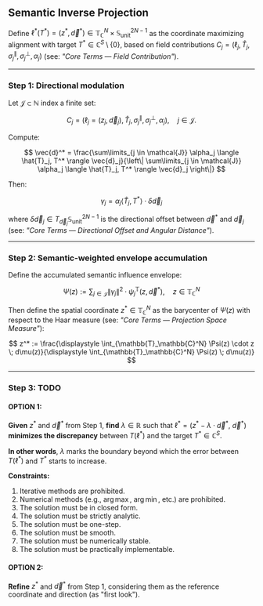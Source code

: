 ## Semantic Inverse Projection

Define $\ell^*(T^*) = (z^*, \vec{d}^*) \in \mathbb{T}_\mathbb{C}^N \times \mathbb{S}^{2N-1}_\text{unit}$ as the coordinate maximizing alignment with target $T^* \in \mathbb{C}^S \setminus \{0\}$, based on field contributions $C_j = (\ell_j, \hat{T}_j, \sigma_j^{\parallel}, \sigma_j^{\perp}, \alpha_j)$ (see: *"Core Terms — Field Contribution"*).

---

### Step 1: Directional modulation

Let $\mathcal{J} \subset \mathbb{N}$ index a finite set:

$$
C_j = (\ell_j = (z_j, \vec{d}_j), \hat{T}_j, \sigma_j^{\parallel}, \sigma_j^{\perp}, \alpha_j), \quad j \in \mathcal{J}.
$$

Compute:

$$
\vec{d}^* = \frac{\sum\limits_{j \in \mathcal{J}} \alpha_j \langle \hat{T}_j, T^* \rangle \vec{d}_j}{\left\| \sum\limits_{j \in \mathcal{J}} \alpha_j \langle \hat{T}_j, T^* \rangle \vec{d}_j \right\|}
$$

Then:

$$
\gamma_j = \alpha_j \langle \hat{T}_j, T^* \rangle \cdot \delta \vec{d}_j
$$

where $\delta \vec{d}_j \in T_{\vec{d}_j} \mathbb{S}^{2N-1}_\text{unit}$ is the directional offset between $\vec{d}^*$ and $\vec{d}_j$ (see: *"Core Terms — Directional Offset and Angular Distance"*).

---

### Step 2: Semantic-weighted envelope accumulation

Define the accumulated semantic influence envelope:

$$
\Psi(z) := \sum_{j \in \mathcal{J}} \|\gamma_j\|^2 \cdot \psi_j^{\mathbb{T}}(z, \vec{d}^*), \quad z \in \mathbb{T}_\mathbb{C}^N
$$

Then define the spatial coordinate $z^* \in \mathbb{T}_\mathbb{C}^N$ as the barycenter of $\Psi(z)$ with respect to the Haar measure (see: *"Core Terms — Projection Space Measure"*):

$$
z^* := \frac{\displaystyle \int_{\mathbb{T}_\mathbb{C}^N} \Psi(z) \cdot z \; d\mu(z)}{\displaystyle \int_{\mathbb{T}_\mathbb{C}^N} \Psi(z) \; d\mu(z)}
$$

---

### Step 3: TODO

#### OPTION 1:

**Given** $z^*$ and $\vec{d}^*$ from Step 1, **find** $\lambda \in \mathbb{R}$ such that $\ell^* = (z^* - \lambda \cdot \vec{d}^*,\ \vec{d}^*)$ **minimizes the discrepancy** between $T(\ell^*)$ and the target $T^* \in \mathbb{C}^S$.

**In other words**, $\lambda$ marks the boundary beyond which the error between $T(\ell^*)$ and $T^*$ starts to increase.

**Constraints:**

1. Iterative methods are prohibited.
2. Numerical methods (e.g., $\arg\max$, $\arg\min$, etc.) are prohibited.
3. The solution must be in closed form.
4. The solution must be strictly analytic.
5. The solution must be one-step.
6. The solution must be smooth.
7. The solution must be numerically stable.
8. The solution must be practically implementable.

#### OPTION 2:

**Refine** $z^*$ and $\vec{d}^*$ from Step 1, considering them as the reference coordinate and direction (as "first look").
